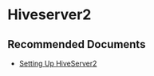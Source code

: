 <properties
  pageTitle="Hiveserver2"
  description="Hiveserver2"
  Service="microsoft.hdinsight"
  resource="clusters"
  authors="pjfreitas"
  ms.author="pfreitas"
  displayOrder="10"
  selfHelpType="resource"
  supportTopicIds="32629069"
  resourceTags=""
  productPesIds="15078"
  cloudEnvironments="public, MoonCake"
  ArticleId="b47d28df-b6a9-4eb6-b5c7-a6f595e49636"
/>

# Hiveserver2 

## **Recommended Documents**

* [Setting Up HiveServer2](https://cwiki.apache.org/confluence/display/Hive/Setting+Up+HiveServer2)
